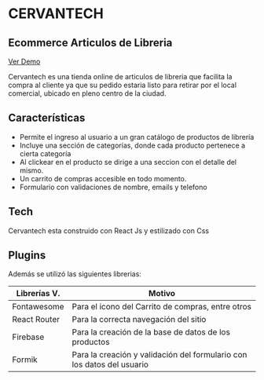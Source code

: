 # CERVANTECH
## Ecommerce Articulos de Libreria

[Ver Demo](https://inspiring-platypus-72bc6d.netlify.app)


Cervantech es una tienda online de articulos de libreria que facilita la compra al cliente ya que su pedido estaria listo para retirar por el local comercial, ubicado en pleno centro de la ciudad.

## Características

- Permite el ingreso al usuario a un gran catálogo de productos de librería
- Incluye una sección de categorías, donde cada producto pertenece a cierta categoría
- Al clickear en el producto se dirige a una seccion con el detalle del mismo.
- Un carrito de compras accesible en todo momento.
- Formulario con validaciones de nombre, emails y telefono

## Tech
Cervantech esta construido con React Js y estilizado con Css 

## Plugins
Además se utilizó las siguientes librerias:

| Librerías V. | Motivo |
| ------ | ------ |
| Fontawesome | Para el icono del Carrito de compras, entre otros |
| React Router | Para la correcta navegación del sitio |
| Firebase |Para la creación de la base de datos de los productos |
| Formik | Para la creación y validación del formulario con los datos del usuario|
